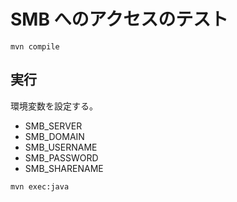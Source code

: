 # SMB へのアクセスのテスト

```
mvn compile
```

## 実行

環境変数を設定する。

- SMB_SERVER
- SMB_DOMAIN
- SMB_USERNAME
- SMB_PASSWORD
- SMB_SHARENAME

```
mvn exec:java
```

